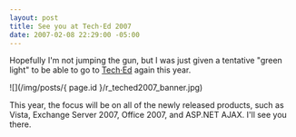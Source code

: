 ```yaml
---
layout: post
title: See you at Tech·Ed 2007
date: 2007-02-08 22:29:00 -05:00
---
```


Hopefully I'm not jumping the gun, but I was just given a tentative "green light" to be able to go to [Tech·Ed](http://www.microsoft.com/teched) again this year. 

![](/img/posts/{ page.id }/r_teched2007_banner.jpg) 

This year, the focus will be on all of the newly released products, such as Vista, Exchange Server 2007, Office 2007, and ASP.NET AJAX. I'll see you there.
